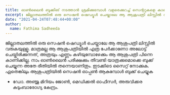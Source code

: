 ```yaml
---
title: ഓൺലൈൻ ബുക്കിങ് നടത്താൻ ശ്രമിക്കുമ്പോൾ വളരെക്കുറച്ച് സെന്ററുകളെ കാണിക്കുന്നുള്ളൂ. കാണിക്കുന്നവയാണെങ്കിൽ വളരെ അകലെയും. എന്തു ചെയ്യാൻ കഴിയും? 
excerpt: ജില്ലാതലത്തിൽ ഒരു സെഷൻ ഷെഡ്യൂൾ ചെയ്താലേ ആ ആശുപത്രി ലിസ്റ്റിൽ വരുകയുള്ളൂ.
date: "2021-04-24T07:48:44+00:00"
author:
  name: Fathima Sadheeda
---
```

ജില്ലാതലത്തിൽ ഒരു സെഷൻ ഷെഡ്യൂൾ ചെയ്താലേ ആ ആശുപത്രി ലിസ്റ്റിൽ വരുകയുള്ളൂ. മാത്രമല്ല ആ ആശുപത്രിയിൽ എത്ര പേർക്കാണോ അലോട്ട് ചെയ്തിരിക്കുന്നത്, അത്രയും എണ്ണം കഴിയുമ്പോഴേക്കും ആ ആശുപത്രി പിന്നെ കാണിക്കില്ല. നാം ഓൺലൈൻ പരീക്ഷക്കും തീവണ്ടി യാത്രക്കുമൊക്കെ ബുക്ക് ചെയ്യുന്ന അതേ രീതിയിൽ തന്നെയാണിതും. ഇടക്കിടെ സൈറ്റ് നോക്കുക. ഏതെങ്കിലും ആശുപത്രിയിൽ സെഷൻ ഓപ്പൺ ആകുമ്പോൾ ബുക്ക് ചെയ്യുക

- ഡോ. അഞ്ജു മിറിയം ജോൺ, മെഡിക്കൽ ഓഫീസർ, അരുവിക്കര കുടുംബാരോഗ്യ കേന്ദ്രം.
